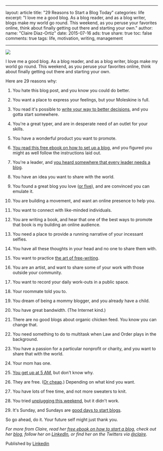 
---
layout: article
title: "29 Reasons to Start a Blog Today"
categories: life
excerpt: "I love me a good blog. As a blog reader, and as a blog writer, blogs make my world go round. This weekend, as you peruse your favorites online, think about finally getting out there and starting your own."
author: 
  name: "Claire Diaz-Ortiz"
date: 2015-07-16
ads: true
share: true
toc: false
comments: true
tags: life, motivation, writing, management


---

![][1]  

I love me a good blog. As a blog reader, and as a blog writer, blogs make my world go round. This weekend, as you peruse your favorites online, think about finally getting out there and starting your own.

Here are 29 reasons why:

1. You hate this blog post, and you know you could do better.
2. You want a place to express your feelings, but your Moleskine is full.
3. You read it's possible to [write your way to better decisions][2], and you gotta start somewhere.   

4. You're a great typer, and are in desperate need of an outlet for your skills.
5. You have a wonderful product you want to promote.   

6. [You read this free ebook on how to set up a blog,][3] and you figured you might as well follow the instructions laid out.
7. You're a leader, and [you heard somewhere that every leader needs a blog][4].
8. You have an idea you want to share with the world.
9. You found a great blog you love ([or five][5]), and are convinced you can emulate it.
10. You are building a movement, and want an online presence to help you.
11. You want to connect with like-minded individuals.
12. You are writing a book, and hear that one of the best ways to promote that book is my building an online audience.
13. You need a place to provide a running narrative of your incessant selfies.
14. You have all these thoughts in your head and no one to share them with.
15. You want to practice [the art of free-writing][6].
16. You are an artist, and want to share some of your work with those outside your community.
17. You want to record your daily work-outs in a public space.
18. Your roommate told you to.
19. You dream of being a mommy blogger, and you already have a child.
20. You have great bandwidth. (The Internet kind.)
21. There are no good blogs about organic chicken feed. You know you can change that.
22. You need something to do to multitask when Law and Order plays in the background.
23. You have a passion for a particular nonprofit or charity, and you want to share that with the world.
24. Your mom has one.
25. [You get up at 5 AM][7], but don't know why.
26. They are free. ([Or cheap][3].) Depending on what kind you want.
27. You have lots of free time, and not more sweaters to knit.
28. You tried [unplugging this weekend][8], but it didn't work.
29. It's Sunday, and Sundays are [good days to start blogs][3].

So go ahead, do it. Your future self might just thank you.

_For more from Claire, read her [free ebook on how to start a blog][9], check out her [blog][10], follow her on [LinkedIn][11], or find her on the Twitters via [@claire][12]._

Published by [Linkedin](https://www.linkedin.com/pulse/20130804040112-52397036-29-reasons-to-start-a-blog-today "Permalink to 29 Reasons to Start a Blog Today | Claire Diaz-Ortiz")


[1]: https://media.licdn.com/mpr/mpr/p/2/000/2c4/0f8/20d92a7.png
[2]: http://clairediazortiz.com/writeyourwaytobetterdecision/
[3]: http://clairediazortiz.com/howtstartablog/
[4]: http://www.linkedin.com/today/post/article/20130507174847-52397036-three-reasons-every-leader-needs-a-blog?trk=mp-reader-card
[5]: http://www.linkedin.com/today/post/article/20130524020059-52397036-the-five-blogs-i-couldn-t-live-without?trk=mp-reader-card
[6]: http://clairediazortiz.com/why-non-writers-should-learn-to-free-write/
[7]: http://www.linkedin.com/today/post/article/20130802095912-270738-why-i-wake-up-early-and-3-reasons-you-should-too?trk=mta-lnk
[8]: http://www.linkedin.com/today/post/article/20130704025609-52397036-how-to-unplug-during-the-holiday-weekend?trk=mp-reader-card
[9]: http://clairediazortiz.com/startablogpdf/
[10]: http://clairediazortiz.com/
[11]: http://www.linkedin.com/profile/view?id=52397036&amp;authType=name&amp;authToken=aup6&amp;trk=mp-ph-pn
[12]: https://twitter.com/claire
  